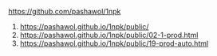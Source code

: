 <https://github.com/pashawol/1npk>
1. <https://pashawol.github.io/1npk/public/>
1. <https://pashawol.github.io/1npk/public/02-1-prod.html>
1. <https://pashawol.github.io/1npk/public/19-prod-auto.html>